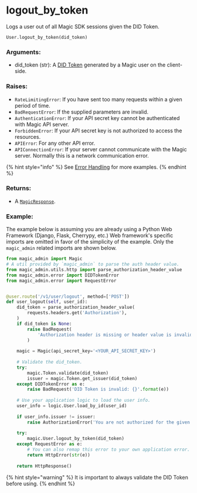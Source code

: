 # logout\_by\_token

Logs a user out of all Magic SDK sessions given the DID Token. 

```text
User.logout_by_token(did_token)
```

### Arguments:

* did\_token \(str\):  A [DID Token](../../../../../decentralized-id.md) generated by a Magic user on the client-side.

### Raises:

* `RateLimitingError`: If you have sent too many requests within a given period of time.
* `BadRequestError`: If the supplied parameters are invalid.
* `AuthenticationError`: If your API secret key cannot be authenticated with Magic API server.
* `ForbiddenError`:  If your API secret key is not authorized to access the resources.
* `APIError`: For any other API error.
* `APIConnectionError`: If your server cannot communicate with the Magic server. Normally this is a network communication error.

{% hint style="info" %}
See [Error Handling](../../python-response-and-error-handling.md) for more examples.
{% endhint %}

### Returns:

* A [`MagicResponse`](../../python-response-and-error-handling.md#magicresponse).

### Example:

The example below is assuming you are already using a Python Web Framework \(Django, Flask, Cherrypy, etc.\)  Web framework's specific imports are omitted in favor of the simplicity of the example. Only the `magic_admin` related imports are shown below.

```python
from magic_admin import Magic
# A util provided by `magic_admin` to parse the auth header value.
from magic_admin.utils.http import parse_authorization_header_value
from magic_admin.error import DIDTokenError
from magic_admin.error import RequestError


@user.route('/v1/user/logout', method=['POST'])
def user_logout(self, user_id):
    did_token = parse_authorization_header_value(
        requests.headers.get('Authorization'),
    )
    if did_token is None:
        raise BadRequest(
            'Authorization header is missing or header value is invalid',
        )
    
    magic = Magic(api_secret_key='<YOUR_API_SECRET_KEY>')
    
    # Validate the did_token.
    try:
        magic.Token.validate(did_token)
        issuer = magic.Token.get_issuer(did_token)
    except DIDTokenError as e:
        raise BadRequest('DID Token is invalid: {}'.format(e))
    
    # Use your application logic to load the user info.
    user_info = logic.User.load_by_id(user_id)
    
    if user_info.issuer != issuer:
        raise AuthorizationError('You are not authorized for the given ')
    
    try:
        magic.User.logout_by_token(did_token)
    except RequestError as e:
        # You can also remap this error to your own application error.
        return HttpError(str(e))
    
    return HttpResponse()
```

{% hint style="warning" %}
It is important to always validate the DID Token before using.
{% endhint %}

